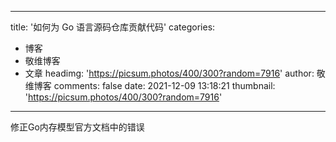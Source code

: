 
---
title: '如何为 Go 语言源码仓库贡献代码'
categories: 
 - 博客
 - 敬维博客
 - 文章
headimg: 'https://picsum.photos/400/300?random=7916'
author: 敬维博客
comments: false
date: 2021-12-09 13:18:21
thumbnail: 'https://picsum.photos/400/300?random=7916'
---

<div>   
修正Go内存模型官方文档中的错误  
</div>
            
